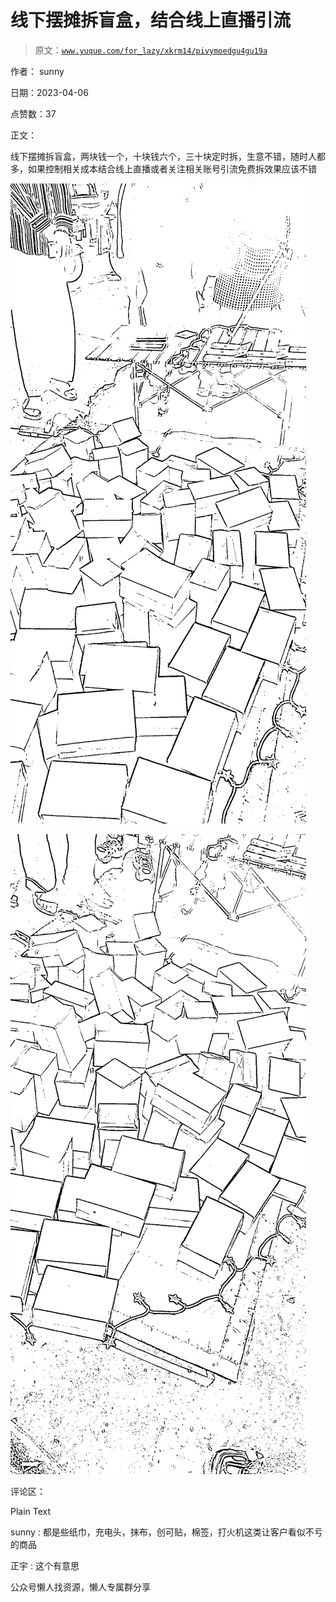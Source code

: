 # 线下摆摊拆盲盒，结合线上直播引流

> 原文：[`www.yuque.com/for_lazy/xkrm14/pivymoedgu4gu19a`](https://www.yuque.com/for_lazy/xkrm14/pivymoedgu4gu19a)



作者： sunny



日期：2023-04-06



点赞数：37

<ne-hole id="ub21b8701" data-lake-id="ub21b8701">

正文：



线下摆摊拆盲盒，两块钱一个，十块钱六个，三十块定时拆，生意不错，随时人都多，如果控制相关成本结合线上直播或者关注相关账号引流免费拆效果应该不错



![](img/0777dc02407d19a6ddf85b598af1a5c3.png)



![](img/e2f0d9b93651081d898aecea28467ab6.png)

<ne-hole id="ub569190e" data-lake-id="ub569190e">

评论区：

<ne-hole id="ua31a7306" data-lake-id="ua31a7306">​Plain Text

sunny : 都是些纸巾，充电头，抹布，创可贴，棉签，打火机这类让客户看似不亏的商品



正宇 : 这个有意思

<ne-hole id="u922cd655" data-lake-id="u922cd655">

公众号懒人找资源，懒人专属群分享

</ne-hole></ne-hole></ne-hole></ne-hole>